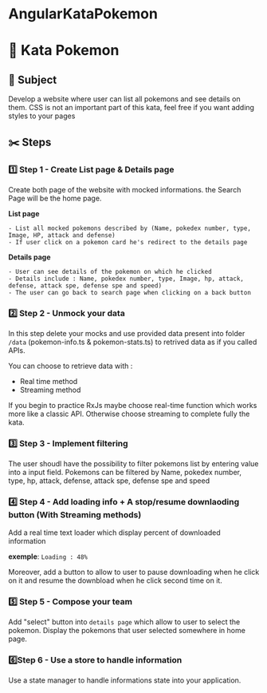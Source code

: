 # AngularKataPokemon

# 🐢 Kata Pokemon

## 📄 Subject

Develop a website where user can list all pokemons and see details on them.
CSS is not an important part of this kata, feel free if you want adding styles to your pages

## ✂️ Steps

### 1️⃣ Step 1 - Create List page & Details page

Create both page of the website with mocked informations.
the Search Page will be the home page.

**List page**

```
- List all mocked pokemons described by (Name, pokedex number, type, Image, HP, attack and defense)
- If user click on a pokemon card he's redirect to the details page
```

**Details page**

```
- User can see details of the pokemon on which he clicked
- Details include : Name, pokedex number, type, Image, hp, attack, defense, attack spe, defense spe and speed)
- The user can go back to search page when clicking on a back button
```

### 2️⃣ Step 2 - Unmock your data

In this step delete your mocks and use provided data present into folder `/data` (pokemon-info.ts & pokemon-stats.ts) to retrived data as if you called APIs.

You can choose to retrieve data with :

- Real time method
- Streaming method

If you begin to practice RxJs maybe choose real-time function which works more like a classic API.
Otherwise choose streaming to complete fully the kata.

### 3️⃣ Step 3 - Implement filtering

The user shoudl have the possibility to filter pokemons list by entering value into a input field.
Pokemons can be filtered by Name, pokedex number, type, hp, attack, defense, attack spe, defense spe and speed

### 4️⃣ Step 4 - Add loading info + A stop/resume downlaoding button (With Streaming methods)

Add a real time text loader which display percent of downloaded information

**exemple**: `Loading : 48%`

Moreover, add a button to allow to user to pause downloading when he click on it and resume the downbload when he click second time on it.

### 5️⃣ Step 5 - Compose your team

Add "select" button into `details page` which allow to user to select the pokemon.
Display the pokemons that user selected somewhere in home page.

### 6️⃣Step 6 - Use a store to handle information

Use a state manager to handle informations state into your application.
